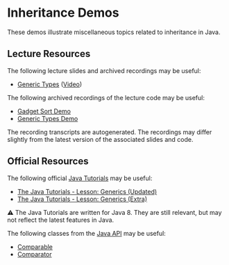 Inheritance Demos
=================================================

These demos illustrate miscellaneous topics related to inheritance in Java.

## Lecture Resources ##

The following lecture slides and archived recordings may be useful:

  - [Generic Types](https://docs.google.com/presentation/d/e/2PACX-1vRW7SRdPQx3ArBxDiWokxsVqGyVXTBwy9H7lXR8IYtn6Cba76hBNo6TyAHzPWzOl0ZX88-rSiAlqbPS/pub?start=false&loop=false&delayms=3000) ([Video](https://usfca.hosted.panopto.com/Panopto/Pages/Viewer.aspx?id=924bb40c-0491-4c38-8c8a-af9e014f0f90))

The following archived recordings of the lecture code may be useful:

  - [Gadget Sort Demo](https://usfca.hosted.panopto.com/Panopto/Pages/Viewer.aspx?id=da4ea4b9-f2f4-4259-80d7-af9e014dc708)
  - [Generic Types Demo](https://usfca.hosted.panopto.com/Panopto/Pages/Viewer.aspx?id=f0605e08-6d1a-44e9-8ecf-af9e014f2a18)

The recording transcripts are autogenerated. The recordings may differ slightly from the latest version of the associated slides and code.

## Official Resources ##

The following official [Java Tutorials](http://docs.oracle.com/javase/tutorial/index.html) may be useful:

  - [The Java Tutorials - Lesson: Generics (Updated)](https://docs.oracle.com/javase/tutorial/java/generics/index.html)
  - [The Java Tutorials - Lesson: Generics (Extra)](https://docs.oracle.com/javase/tutorial/extra/generics/index.html)

:warning: The Java Tutorials are written for Java 8. They are still relevant, but may not reflect the latest features in Java.

The following classes from the [Java API](https://docs.oracle.com/en/java/javase/17/docs/api/) may be useful:

  - [Comparable](https://docs.oracle.com/en/java/javase/17/docs/api/java.base/java/lang/Comparable.html)
  - [Comparator](https://docs.oracle.com/en/java/javase/17/docs/api/java.base/java/util/Comparator.html)
